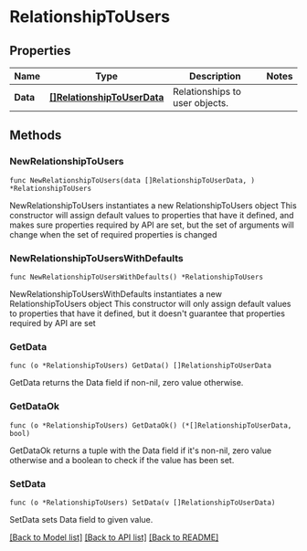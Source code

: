 # RelationshipToUsers

## Properties

Name | Type | Description | Notes
------------ | ------------- | ------------- | -------------
**Data** | [**[]RelationshipToUserData**](RelationshipToUserData.md) | Relationships to user objects. | 

## Methods

### NewRelationshipToUsers

`func NewRelationshipToUsers(data []RelationshipToUserData, ) *RelationshipToUsers`

NewRelationshipToUsers instantiates a new RelationshipToUsers object
This constructor will assign default values to properties that have it defined,
and makes sure properties required by API are set, but the set of arguments
will change when the set of required properties is changed

### NewRelationshipToUsersWithDefaults

`func NewRelationshipToUsersWithDefaults() *RelationshipToUsers`

NewRelationshipToUsersWithDefaults instantiates a new RelationshipToUsers object
This constructor will only assign default values to properties that have it defined,
but it doesn't guarantee that properties required by API are set

### GetData

`func (o *RelationshipToUsers) GetData() []RelationshipToUserData`

GetData returns the Data field if non-nil, zero value otherwise.

### GetDataOk

`func (o *RelationshipToUsers) GetDataOk() (*[]RelationshipToUserData, bool)`

GetDataOk returns a tuple with the Data field if it's non-nil, zero value otherwise
and a boolean to check if the value has been set.

### SetData

`func (o *RelationshipToUsers) SetData(v []RelationshipToUserData)`

SetData sets Data field to given value.



[[Back to Model list]](../README.md#documentation-for-models) [[Back to API list]](../README.md#documentation-for-api-endpoints) [[Back to README]](../README.md)


